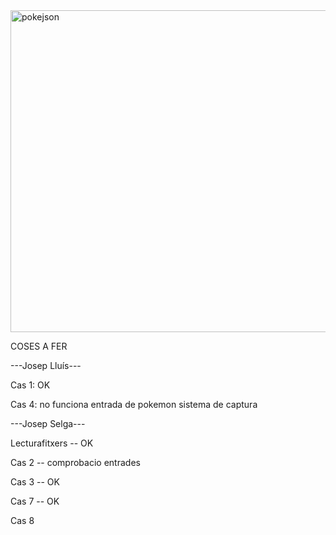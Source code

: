 <img width="515" alt="pokejson" src="https://user-images.githubusercontent.com/6912140/49163881-5848a080-f32e-11e8-94ec-122c33592dd4.PNG">


COSES A FER

---Josep Lluís---

Cas 1: OK 

Cas 4: no funciona entrada de pokemon
sistema de captura

---Josep Selga---
 
Lecturafitxers  --  OK

Cas 2  -- comprobacio entrades

Cas 3 -- OK

Cas 7 -- OK

Cas 8


